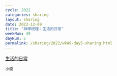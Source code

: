 ```yaml
---
cycle: 2022
categories: sharing
layout: sharing
date: 2022-12-09
title: "神學梳理：生活的日常"
weekNum: 49
dayNum: 5
permalink: /sharing/2022/wk49-day5-sharing.html
---
```


[生活的日常](https://eccseattle.github.io/media/sharing/2022/wk049/2022-12-09-bin.m4a)

`小錢`

